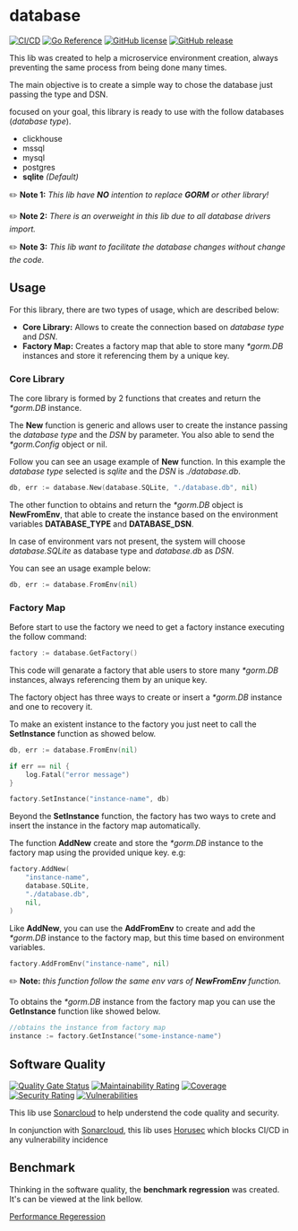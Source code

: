 # database

[![CI/CD](https://github.com/posteris/database/workflows/CI/badge.svg)](https://github.com/posteris/database/actions/workflows/build.yml)
[![Go Reference](https://pkg.go.dev/badge/github.com/posteris/database.svg)](https://pkg.go.dev/github.com/posteris/database)
[![GitHub license](https://badgen.net/github/license/posteris/database)](https://github.com/posteris/database/blob/master/LICENSE)
[![GitHub release](https://img.shields.io/github/release/posteris/database.svg)](https://GitHub.com/posteris/database/releases/)

This lib was created to help a microservice environment creation, always preventing the same process from being done many times.

The main objective is to create a simple way to chose the database just passing the type and DSN.

focused on your goal, this library is ready to use with the follow databases (_database type_).

* clickhouse
* mssql
* mysql
* postgres
* __sqlite__ _(Default)_


:pencil2: __Note 1:__ _This lib have __NO__ intention to replace __GORM__ or other library!_ 

:pencil2: __Note 2:__ _There is an overweight in this lib due to all database drivers import._ 

:pencil2: __Note 3:__ _This lib want to facilitate the database changes without change the code._

## Usage

For this library, there are two types of usage, which are described below:

* __Core Library:__ Allows to create the connection based on _database type_ and _DSN_.
* __Factory Map:__ Creates a factory map that able to store many _*gorm.DB_ instances and store it referencing them by a unique key.

### Core Library

The core library is formed by 2 functions that creates and return the _*gorm.DB_ instance. 

The __New__ function is generic and allows user to create the instance passing the _database type_ and the _DSN_ by parameter. You also able to send the _*gorm.Config_ object or nil.

Follow you can see an usage example of __New__ function. In this example the _database type_ selected is _sqlite_ and the _DSN_ is _./database.db_.

```go 
db, err := database.New(database.SQLite, "./database.db", nil)
```

The other function to obtains and return the _*gorm.DB_ object is __NewFromEnv__, that able to create the instance based on the environment variables __DATABASE_TYPE__ and __DATABASE_DSN__. 

In case of environment vars not present, the system will choose _database.SQLite_ as database type and _database.db_ as _DSN_.

You can see an usage example below:

```go
db, err := database.FromEnv(nil) 
```

### Factory Map

Before start to use the factory we need to get a factory instance executing the follow command:

```go
factory := database.GetFactory()
```

This code will genarate a factory that able users to store many _*gorm.DB_ instances, always referencing them by an unique key. 

The factory object has three ways to create or insert a _*gorm.DB_ instance and one to recovery it.

To make an existent instance to the factory you just neet to call the __SetInstance__ function as showed below.

```go
db, err := database.FromEnv(nil) 

if err == nil {
    log.Fatal("error message")
}

factory.SetInstance("instance-name", db)
```

Beyond the __SetInstance__ function, the factory has two ways to crete and insert the instance in the factory map automatically.

The function __AddNew__ create and store the _*gorm.DB_ instance to the factory map using the provided unique key. e.g:

```go
factory.AddNew(
    "instance-name", 
    database.SQLite, 
    "./database.db", 
    nil,
)
```

Like __AddNew__, you can use the __AddFromEnv__ to create and add the _*gorm.DB_ instance to the factory map, but this time based on environment variables.


```go
factory.AddFromEnv("instance-name", nil)
```

:pencil2: __Note:__ _this function follow the same env vars of __NewFromEnv__ function._

To obtains the _*gorm.DB_ instance from the factory map you can use the __GetInstance__ function like showed below.

```go
//obtains the instance from factory map
instance := factory.GetInstance("some-instance-name")
```

## Software Quality
[![Quality Gate Status](https://sonarcloud.io/api/project_badges/measure?project=posteris_database&metric=alert_status)](https://sonarcloud.io/summary/new_code?id=posteris_database)
[![Maintainability Rating](https://sonarcloud.io/api/project_badges/measure?project=posteris_database&metric=sqale_rating)](https://sonarcloud.io/summary/new_code?id=posteris_database)
[![Coverage](https://sonarcloud.io/api/project_badges/measure?project=posteris_database&metric=coverage)](https://sonarcloud.io/summary/new_code?id=posteris_database)
[![Security Rating](https://sonarcloud.io/api/project_badges/measure?project=posteris_database&metric=security_rating)](https://sonarcloud.io/summary/new_code?id=posteris_database)
[![Vulnerabilities](https://sonarcloud.io/api/project_badges/measure?project=posteris_database&metric=vulnerabilities)](https://sonarcloud.io/summary/new_code?id=posteris_database)


This lib use [Sonarcloud](https://sonarcloud.io/) to help understend the code quality and security.

In conjunction with [Sonarcloud](https://sonarcloud.io/), this lib uses [Horusec](https://horusec.io/) which blocks CI/CD in any vulnerability incidence


## Benchmark

Thinking in the software quality, the __benchmark regression__ was created. It's can be viewed at the link bellow.

[Performance Regeression](https://posteris.github.io/database/dev/bench/)